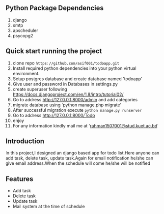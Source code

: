 ## Python Package Dependencies
1. django
2. smtp
3. apscheduler
4. psycopg2

## Quick start running the project
 1. clone repo `https://github.com/asif001/todoapp.git`
 2. Install required python dependencies into your python virtual environment.
 3. Setup postgres database and create database named 'todoapp'
 4. Give user and password in Databases in settings.py
 5. create superuser following https://docs.djangoproject.com/en/1.8/intro/tutorial02/
 6. Go to address http://127.0.0.1:8000/admin and add categories
 7. migrate database using 'python manage.php migrate'
 8. After successful migration execute `python manage.py runserver`
 9. Go to address http://127.0.0.1:8000/Todo
10. enjoy
11. For any information kindly mail me at 'rahman1507001@stud.kuet.ac.bd'

## Introduction
In this project,I designed an django based app for todo list.Here anyone can add task, delete task, update task.Again for email notification he/she can give email address.When the schedule will come he/she will be notified

## Features
* Add task
* Delete task
* Update task
* Mail system at the time of schedule
